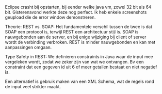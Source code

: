 Eclipse crasht bij opstarten, bij eender welke java vm, zowel 32 bit als 64 bit.
Gisterenavond werkte deze nog perfect.
Ik heb enkele screenshots geupload die de error window demonstreren.



Theorie:
REST vs. SOAP:
Het fundamentele verschil tussen de twee is dat SOAP een protocol is, terwijl REST een architectuur stijl is.
SOAP is nauwgebonden aan de server, en bij enige wijziging bij client of server wordt de verbinding verbroken.
REST is minder nauwgebonden en kan met aanpassingen omgaan.


Type Safety in REST:
We definieren constraints in Java waar de input mee vergeleken wordt, zodat we zeker zijn van wat we ontvangen.
Bv een constraint dat een gegeven id uit 6 of meer getallen bestaat en niet negatief is.

Een alternatief is gebruik maken van een XML Schema, wat de regels rond de input veel strikter maakt.